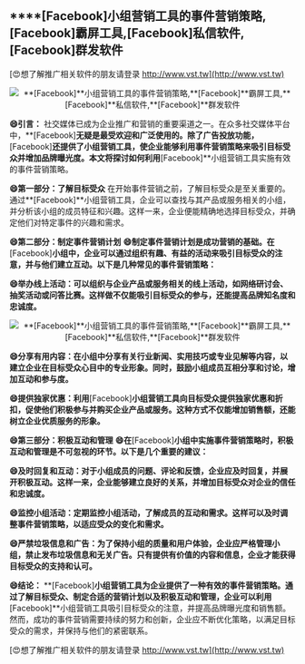 ## ****[Facebook]**小组营销工具的事件营销策略,**[Facebook]**霸屏工具,**[Facebook]**私信软件,**[Facebook]**群发软件**

[😍想了解推广相关软件的朋友请登录 http://www.vst.tw](http://www.vst.tw)

 <center><img src="https://vst.tw/MP4/tuiguang/png/1.png" alt="**[Facebook]**小组营销工具的事件营销策略,**[Facebook]**霸屏工具,**[Facebook]**私信软件,**[Facebook]**群发软件"></center>

**😄引言：**
社交媒体已成为企业推广和营销的重要渠道之一。在众多社交媒体平台中，**[Facebook]**无疑是最受欢迎和广泛使用的。除了广告投放功能，**[Facebook]**还提供了小组营销工具，使企业能够利用事件营销策略来吸引目标受众并增加品牌曝光度。本文将探讨如何利用**[Facebook]**小组营销工具实施有效的事件营销策略。

**😄第一部分：了解目标受众**
在开始事件营销之前，了解目标受众是至关重要的。通过**[Facebook]**小组营销工具，企业可以查找与其产品或服务相关的小组，并分析该小组的成员特征和兴趣。这样一来，企业便能精确地选择目标受众，并确定他们对特定事件的兴趣和需求。

**😄第二部分：制定事件营销计划**
**😄制定事件营销计划是成功营销的基础。在**[Facebook]**小组中，企业可以通过组织有趣、有益的活动来吸引目标受众的注意，并与他们建立互动。以下是几种常见的事件营销策略：**

**😄举办线上活动：可以组织与企业产品或服务相关的线上活动，如网络研讨会、抽奖活动或问答比赛。这样做不仅能吸引目标受众的参与，还能提高品牌知名度和忠诚度。**

 <center><img src="https://vst.tw/MP4/tuiguang/png/2.png" alt="**[Facebook]**小组营销工具的事件营销策略,**[Facebook]**霸屏工具,**[Facebook]**私信软件,**[Facebook]**群发软件"></center>

**😄分享有用内容：在小组中分享有关行业新闻、实用技巧或专业见解等内容，以建立企业在目标受众心目中的专业形象。同时，鼓励小组成员互相分享和讨论，增加互动和参与度。**

**😄提供独家优惠：利用**[Facebook]**小组营销工具向目标受众提供独家优惠和折扣，促使他们积极参与并购买企业产品或服务。这种方式不仅能增加销售额，还能树立企业优质服务的形象。**

**😄第三部分：积极互动和管理**
**😄在**[Facebook]**小组中实施事件营销策略时，积极互动和管理是不可忽视的环节。以下是几个重要的建议：**

**😄及时回复和互动：对于小组成员的问题、评论和反馈，企业应及时回复，并展开积极互动。这样一来，企业能够建立良好的关系，并增加目标受众对企业的信任和忠诚度。**

**😄监控小组活动：定期监控小组活动，了解成员的互动和需求。这样可以及时调整事件营销策略，以适应受众的变化和需求。**

**😄严禁垃圾信息和广告：为了保持小组的质量和用户体验，企业应严格管理小组，禁止发布垃圾信息和无关广告。只有提供有价值的内容和信息，企业才能获得目标受众的支持和认可。**

**😄结论：**
**[Facebook]**小组营销工具为企业提供了一种有效的事件营销策略。通过了解目标受众、制定合适的营销计划以及积极互动和管理，企业可以利用**[Facebook]**小组营销工具吸引目标受众的注意，并提高品牌曝光度和销售额。然而，成功的事件营销需要持续的努力和创新，企业应不断优化策略，以满足目标受众的需求，并保持与他们的紧密联系。

[😍想了解推广相关软件的朋友请登录 http://www.vst.tw](http://www.vst.tw)



